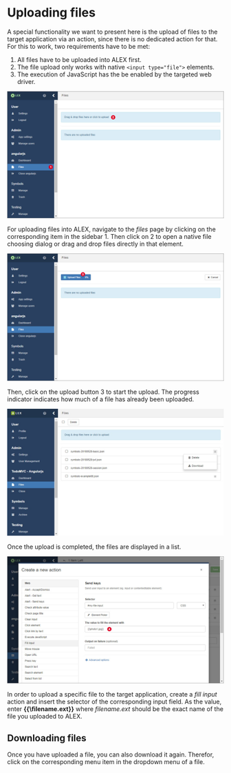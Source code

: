 # Uploading files

A special functionality we want to present here is the upload of files to the target application via an action, since there is no dedicated action for that.
For this to work, two requirements have to be met:

1. All files have to be uploaded into ALEX first.
2. The file upload only works with native `<input type="file">` elements.
3. The execution of JavaScript has the be enabled by the targeted web driver.

![Files 1](assets/file-upload/1.jpg)

For uploading files into ALEX, navigate to the *files* page by clicking on the corresponding item in the sidebar <span class="label">1</span>.
Then click on <span class="label">2</span> to open a native file choosing dialog or drag and drop files directly in that element.

![Files 2](assets/file-upload/2.jpg)

Then, click on the upload button <span class="label">3</span> to start the upload.
The progress indicator indicates how much of a file has already been uploaded.

![Files 3](assets/file-upload/3.jpg)

Once the upload is completed, the files are displayed in a list.

![Files 4](assets/file-upload/4.jpg)

In order to upload a specific file to the target application, create a *fill input* action and insert the selector of the corresponding input field.
As the value, enter **\{\{\\filename.ext\}\}** where *filename.ext* should be the exact name of the file you uploaded to ALEX.

## Downloading files

Once you have uploaded a file, you can also download it again.
Therefor, click on the corresponding menu item in the dropdown menu of a file.
